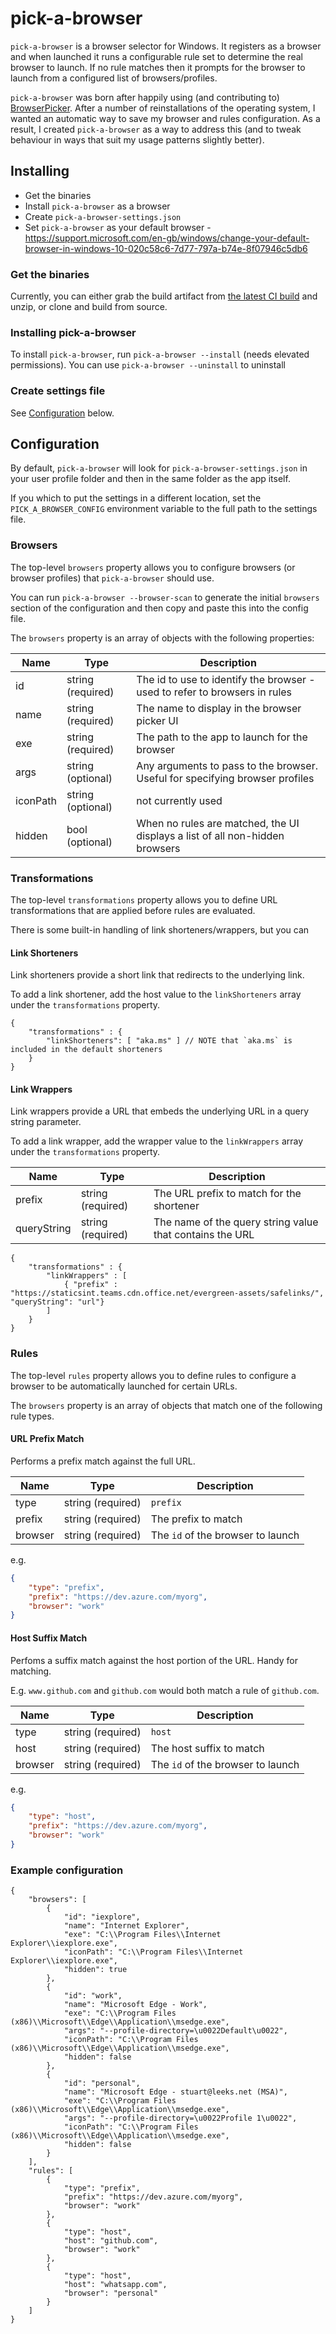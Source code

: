 # pick-a-browser

`pick-a-browser` is a browser selector for Windows.
It registers as a browser and when launched it runs a configurable rule set to determine the real browser to launch.
If no rule matches then it prompts for the browser to launch from a configured list of browsers/profiles.

`pick-a-browser` was born after happily using (and contributing to) [BrowserPicker](https://github.com/mortenn/BrowserPicker).
After a number of reinstallations of the operating system, I wanted an automatic way to save my browser and rules configuration.
As a result, I created `pick-a-browser` as a way to address this (and to tweak behaviour in ways that suit my usage patterns slightly better).

## Installing

-   Get the binaries
-   Install `pick-a-browser` as a browser
-   Create `pick-a-browser-settings.json`
-   Set `pick-a-browser` as your default browser - <https://support.microsoft.com/en-gb/windows/change-your-default-browser-in-windows-10-020c58c6-7d77-797a-b74e-8f07946c5db6>

### Get the binaries

Currently, you can either grab the build artifact from [the latest CI build](https://github.com/stuartleeks/pick-a-browser/actions/workflows/ci-build.yml) and unzip, or clone and build from source.

### Installing pick-a-browser

To install `pick-a-browser`, run `pick-a-browser --install` (needs elevated permissions). You can use `pick-a-browser --uninstall` to uninstall

### Create settings file

See [Configuration](#configuration) below.

## Configuration

By default, `pick-a-browser` will look for `pick-a-browser-settings.json` in your user profile folder and then in the same folder as the app itself.

If you which to put the settings in a different location, set the `PICK_A_BROWSER_CONFIG` environment variable to the full path to the settings file.

### Browsers

The top-level `browsers` property allows you to configure browsers (or browser profiles) that `pick-a-browser` should use.

You can run `pick-a-browser --browser-scan` to generate the initial `browsers` section of the configuration and then copy and paste this into the config file.

The `browsers` property is an array of objects with the following properties:

| Name     | Type              | Description                                                                  |
| -------- | ----------------- | ---------------------------------------------------------------------------- |
| id       | string (required) | The id to use to identify the browser - used to refer to browsers in rules   |
| name     | string (required) | The name to display in the browser picker UI                                 |
| exe      | string (required) | The path to the app to launch for the browser                                |
| args     | string (optional) | Any arguments to pass to the browser. Useful for specifying browser profiles |
| iconPath | string (optional) | not currently used                                                           |
| hidden   | bool (optional)   | When no rules are matched, the UI displays a list of all non-hidden browsers |

### Transformations

The top-level `transformations` property allows you to define URL transformations that are applied before rules are evaluated.

There is some built-in handling of link shorteners/wrappers, but you can

#### Link Shorteners

Link shorteners provide a short link that redirects to the underlying link.

To add a link shortener, add the host value to the `linkShorteners` array under the `transformations` property.

```jsonc
{
	"transformations" : {
		"linkShorteners": [ "aka.ms" ] // NOTE that `aka.ms` is included in the default shorteners
	}
}
```

#### Link Wrappers

Link wrappers provide a URL that embeds the underlying URL in a query string parameter.

To add a link wrapper, add the wrapper value to the `linkWrappers` array under the `transformations` property.

| Name        | Type              | Description                                              |
| ----------- | ----------------- | -------------------------------------------------------- |
| prefix      | string (required) | The URL prefix to match for the shortener                |
| queryString | string (required) | The name of the query string value that contains the URL |

```jsonc
{
	"transformations" : {
		"linkWrappers" : [
			{ "prefix" : "https://staticsint.teams.cdn.office.net/evergreen-assets/safelinks/", "queryString": "url"}
		]
	}
}
```

### Rules

The top-level `rules` property allows you to define rules to configure a browser to be automatically launched for certain URLs.

The `browsers` property is an array of objects that match one of the following rule types.

#### URL Prefix Match

Performs a prefix match against the full URL.

| Name    | Type              | Description                       |
| ------- | ----------------- | --------------------------------- |
| type    | string (required) | `prefix`                          |
| prefix  | string (required) | The prefix to match               |
| browser | string (required) | The `id` of the browser to launch |

e.g.

```json
{
	"type": "prefix",
	"prefix": "https://dev.azure.com/myorg",
	"browser": "work"
}
```

#### Host Suffix Match

Perfoms a suffix match against the host portion of the URL. Handy for matching.

E.g. `www.github.com` and `github.com` would both match a rule of `github.com`.

| Name    | Type              | Description                       |
| ------- | ----------------- | --------------------------------- |
| type    | string (required) | `host`                            |
| host    | string (required) | The host suffix to match          |
| browser | string (required) | The `id` of the browser to launch |

e.g.

```json
{
	"type": "host",
	"prefix": "https://dev.azure.com/myorg",
	"browser": "work"
}
```

### Example configuration

```jsonc
{
	"browsers": [
		{
			"id": "iexplore",
			"name": "Internet Explorer",
			"exe": "C:\\Program Files\\Internet Explorer\\iexplore.exe",
			"iconPath": "C:\\Program Files\\Internet Explorer\\iexplore.exe",
			"hidden": true
		},
		{
			"id": "work",
			"name": "Microsoft Edge - Work",
			"exe": "C:\\Program Files (x86)\\Microsoft\\Edge\\Application\\msedge.exe",
			"args": "--profile-directory=\u0022Default\u0022",
			"iconPath": "C:\\Program Files (x86)\\Microsoft\\Edge\\Application\\msedge.exe",
			"hidden": false
		},
		{
			"id": "personal",
			"name": "Microsoft Edge - stuart@leeks.net (MSA)",
			"exe": "C:\\Program Files (x86)\\Microsoft\\Edge\\Application\\msedge.exe",
			"args": "--profile-directory=\u0022Profile 1\u0022",
			"iconPath": "C:\\Program Files (x86)\\Microsoft\\Edge\\Application\\msedge.exe",
			"hidden": false
		}
	],
	"rules": [
		{
			"type": "prefix",
			"prefix": "https://dev.azure.com/myorg",
			"browser": "work"
		},
		{
			"type": "host",
			"host": "github.com",
			"browser": "work"
		},
		{
			"type": "host",
			"host": "whatsapp.com",
			"browser": "personal"
		}
	]
}
```
